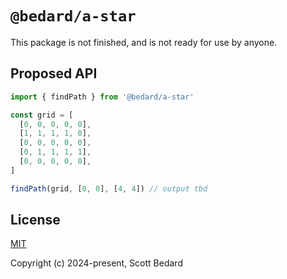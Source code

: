 # `@bedard/a-star`

This package is not finished, and is not ready for use by anyone.

## Proposed API

```ts
import { findPath } from '@bedard/a-star'

const grid = [
  [0, 0, 0, 0, 0],
  [1, 1, 1, 1, 0],
  [0, 0, 0, 0, 0],
  [0, 1, 1, 1, 1],
  [0, 0, 0, 0, 0],
]

findPath(grid, [0, 0], [4, 4]) // output tbd
```

## License

[MIT](https://github.com/scottbedard/a-star/tree/main?tab=MIT-1-ov-file#readme)

Copyright (c) 2024-present, Scott Bedard

